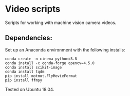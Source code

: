 # Video scripts
Scripts for working with machine vision camera videos. 

## Dependencies:
Set up an Anaconda environment with the following installs:

```
conda create -n cinema python=3.8
conda install -c conda-forge opencv=4.5.0
conda install scikit-image
conda install tqdm
pip install motmot.FlyMovieFormat
pip install ffmpy
```

Tested on Ubuntu 18.04. 